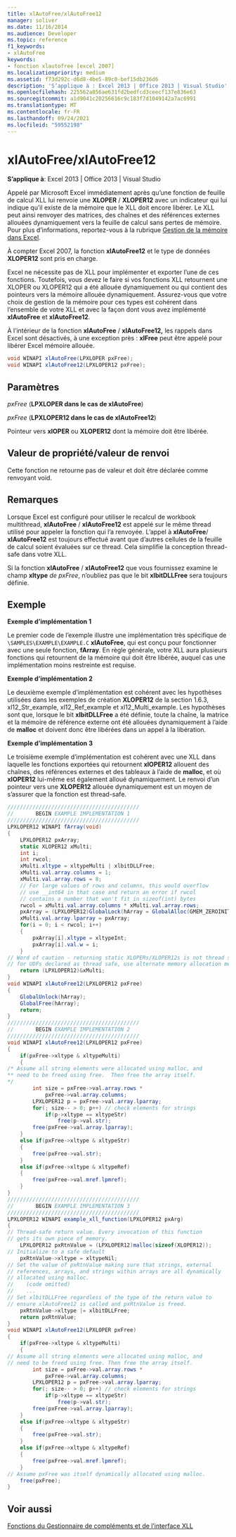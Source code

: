 ```yaml
---
title: xlAutoFree/xlAutoFree12
manager: soliver
ms.date: 11/16/2014
ms.audience: Developer
ms.topic: reference
f1_keywords:
- xlAutoFree
keywords:
- fonction xlautofree [excel 2007]
ms.localizationpriority: medium
ms.assetid: f73d292c-d6d8-4be5-89c0-bef15db236d6
description: 'S’applique à : Excel 2013 | Office 2013 | Visual Studio'
ms.openlocfilehash: 225562a856ae631fd2bedfcd3ceecf137e836e63
ms.sourcegitcommit: a1d9041c20256616c9c183f7d1049142a7ac6991
ms.translationtype: MT
ms.contentlocale: fr-FR
ms.lasthandoff: 09/24/2021
ms.locfileid: "59552198"
---
```

# <a name="xlautofreexlautofree12"></a>xlAutoFree/xlAutoFree12

 **S’applique à**: Excel 2013 | Office 2013 | Visual Studio 
  
Appelé par Microsoft Excel immédiatement après qu’une fonction de feuille de calcul XLL lui renvoie une **XLOPER** /  **XLOPER12** avec un indicateur qui lui indique qu’il existe de la mémoire que le XLL doit encore libérer. Le XLL peut ainsi renvoyer des matrices, des chaînes et des références externes allouées dynamiquement vers la feuille de calcul sans pertes de mémoire. Pour plus d’informations, reportez-vous à la rubrique [Gestion de la mémoire dans Excel](memory-management-in-excel.md).
  
À compter Excel 2007, la fonction **xlAutoFree12** et le type de données **XLOPER12** sont pris en charge. 
  
Excel ne nécessite pas de XLL pour implémenter et exporter l’une de ces fonctions. Toutefois, vous devez le faire si vos fonctions XLL retournent une XLOPER ou XLOPER12 qui a été allouée dynamiquement ou qui contient des pointeurs vers la mémoire allouée dynamiquement. Assurez-vous que votre choix de gestion de la mémoire pour ces types est cohérent dans l’ensemble de votre XLL et avec la façon dont vous avez implémenté **xlAutoFree** et **xlAutoFree12**.
  
À l’intérieur de la fonction **xlAutoFree** /  **xlAutoFree12,** les rappels dans Excel sont désactivés, à une exception près : **xlFree** peut être appelé pour libérer Excel mémoire allouée. 
  
```cs
void WINAPI xlAutoFree(LPXLOPER pxFree);
void WINAPI xlAutoFree12(LPXLOPER12 pxFree);
```

## <a name="parameters"></a>Paramètres

 _pxFree_ (**LPXLOPER dans le cas de xlAutoFree**)
  
 _pxFree_ (**LPXLOPER12 dans le cas de xlAutoFree12**)
  
Pointeur vers **xlOPER** ou **XLOPER12** dont la mémoire doit être libérée. 
  
## <a name="property-valuereturn-value"></a>Valeur de propriété/valeur de renvoi

Cette fonction ne retourne pas de valeur et doit être déclarée comme renvoyant void.
  
## <a name="remarks"></a>Remarques

Lorsque Excel est configuré pour utiliser le recalcul de workbook multithread, **xlAutoFree** /  **xlAutoFree12** est appelé sur le même thread utilisé pour appeler la fonction qui l’a renvoyée. L’appel à **xlAutoFree**/ **xlAutoFree12** est toujours effectué avant que d’autres cellules de la feuille de calcul soient évaluées sur ce thread. Cela simplifie la conception thread-safe dans votre XLL. 
  
Si la fonction **xlAutoFree** /  **xlAutoFree12** que vous fournissez examine le champ **xltype** _de pxFree_, n’oubliez pas que le bit **xlbitDLLFree** sera toujours définie. 
  
## <a name="example"></a>Exemple

 **Exemple d’implémentation 1**
  
Le premier code de l’exemple illustre une implémentation très spécifique de  `\SAMPLES\EXAMPLE\EXAMPLE.C` **xlAutoFree**, qui est conçu pour fonctionner avec une seule fonction, **fArray**. En règle générale, votre XLL aura plusieurs fonctions qui retournent de la mémoire qui doit être libérée, auquel cas une implémentation moins restreinte est requise. 
  
 **Exemple d’implémentation 2**
  
Le deuxième exemple d’implémentation est cohérent avec les hypothèses utilisées dans les exemples de création **XLOPER12** de la section 1.6.3, xl12_Str_example, xl12_Ref_example et xl12_Multi_example. Les hypothèses sont que, lorsque le bit **xlbitDLLFree** a été définie, toute la chaîne, la matrice et la mémoire de référence externe ont été allouées dynamiquement à l’aide de **malloc** et doivent donc être libérées dans un appel à la libération.
  
 **Exemple d’implémentation 3**
  
Le troisième exemple d’implémentation est cohérent avec une XLL dans laquelle les fonctions exportées qui retournent **xlOPER12** allouent des chaînes, des références externes et des tableaux à l’aide de **malloc**, et où **xlOPER12** lui-même est également alloué dynamiquement. Le renvoi d’un pointeur vers une **XLOPER12** allouée dynamiquement est un moyen de s’assurer que la fonction est thread-safe. 
  
```cs
//////////////////////////////////////////
//       BEGIN EXAMPLE IMPLEMENTATION 1
//////////////////////////////////////////
LPXLOPER12 WINAPI fArray(void)
{
    LPXLOPER12 pxArray;
    static XLOPER12 xMulti;
    int i;
    int rwcol;
    xMulti.xltype = xltypeMulti | xlbitDLLFree;
    xMulti.val.array.columns = 1;
    xMulti.val.array.rows = 8;
    // For large values of rows and columns, this would overflow
    // use __int64 in that case and return an error if rwcol
    // contains a number that won't fit in sizeof(int) bytes
    rwcol = xMulti.val.array.columns * xMulti.val.array.rows; 
    pxArray = (LPXLOPER12)GlobalLock(hArray = GlobalAlloc(GMEM_ZEROINIT, rwcol * sizeof(XLOPER12)));
    xMulti.val.array.lparray = pxArray;
    for(i = 0; i < rwcol; i++) 
    {
        pxArray[i].xltype = xltypeInt;
        pxArray[i].val.w = i;
    }
// Word of caution - returning static XLOPERs/XLOPER12s is not thread safe
// for UDFs declared as thread safe, use alternate memory allocation mechanisms
    return (LPXLOPER12)&xMulti;
}
void WINAPI xlAutoFree12(LPXLOPER12 pxFree)
{
    GlobalUnlock(hArray);
    GlobalFree(hArray);
    return;
}
//////////////////////////////////////////
//       BEGIN EXAMPLE IMPLEMENTATION 2
//////////////////////////////////////////
void WINAPI xlAutoFree12(LPXLOPER12 pxFree)
{
    if(pxFree->xltype & xltypeMulti)
    {
/* Assume all string elements were allocated using malloc, and
** need to be freed using free.  Then free the array itself.
*/
        int size = pxFree->val.array.rows *
            pxFree->val.array.columns;
        LPXLOPER12 p = pxFree->val.array.lparray;
        for(; size-- > 0; p++) // check elements for strings
            if(p->xltype == xltypeStr)
                free(p->val.str);
        free(pxFree->val.array.lparray);
    }
    else if(pxFree->xltype & xltypeStr)
    {
        free(pxFree->val.str);
    }
    else if(pxFree->xltype & xltypeRef)
    {
        free(pxFree->val.mref.lpmref);
    }
}
//////////////////////////////////////////
//       BEGIN EXAMPLE IMPLEMENTATION 3
//////////////////////////////////////////
LPXLOPER12 WINAPI example_xll_function(LPXLOPER12 pxArg)
{
// Thread-safe return value. Every invocation of this function
// gets its own piece of memory.
    LPXLOPER12 pxRtnValue = (LPXLOPER12)malloc(sizeof(XLOPER12));
// Initialize to a safe default
    pxRtnValue->xltype = xltypeNil;
// Set the value of pxRtnValue making sure that strings, external
// references, arrays, and strings within arrays are all dynamically
// allocated using malloc.
//    (code omitted)
//    ...
// Set xlbitDLLFree regardless of the type of the return value to
// ensure xlAutoFree12 is called and pxRtnValue is freed.
    pxRtnValue->xltype |= xlbitDLLFree;
    return pxRtnValue;
}
void WINAPI xlAutoFree12(LPXLOPER pxFree)
{
    if(pxFree->xltype & xltypeMulti)
    {
// Assume all string elements were allocated using malloc, and
// need to be freed using free. Then free the array itself.
        int size = pxFree->val.array.rows *
            pxFree->val.array.columns;
        LPXLOPER12 p = pxFree->val.array.lparray;
        for(; size-- > 0; p++) // check elements for strings
            if(p->xltype == xltypeStr)
                free(p->val.str);
        free(pxFree->val.array.lparray);
    }
    else if(pxFree->xltype & xltypeStr)
    {
        free(pxFree->val.str);
    }
    else if(pxFree->xltype & xltypeRef)
    {
        free(pxFree->val.mref.lpmref);
    }
// Assume pxFree was itself dynamically allocated using malloc.
    free(pxFree);
}
```

## <a name="see-also"></a>Voir aussi



[Fonctions du Gestionnaire de compléments et de l’interface XLL](add-in-manager-and-xll-interface-functions.md)

